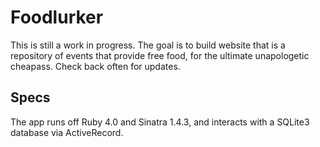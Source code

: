 Foodlurker
==========

This is still a work in progress. The goal is to build website that is a repository of events that provide free food, for the ultimate unapologetic cheapass. Check back often for updates.

Specs
----

The app runs off Ruby 4.0 and Sinatra 1.4.3, and interacts with a SQLite3 database via ActiveRecord.
